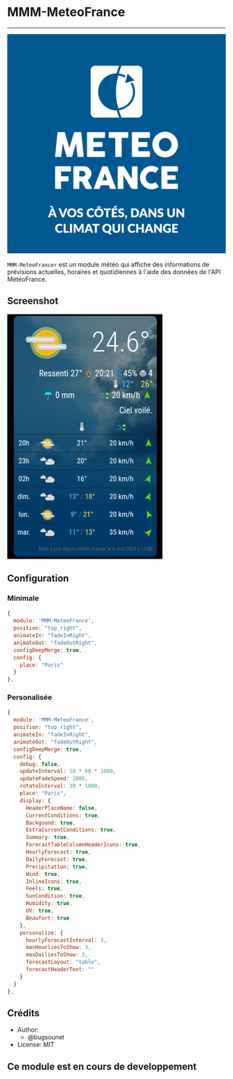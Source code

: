 # MMM-MeteoFrance
---

![](https://github.com/bugsounet/MMM-MeteoFrance/blob/dev/resources/logo.png?raw=true)

`MMM-MeteoFrancer` est un module météo qui affiche des informations de prévisions actuelles, horaires et quotidiennes à l'aide des données de l'API MétéoFrance.

## Screenshot

![](https://raw.githubusercontent.com/bugsounet/MMM-MeteoFrance/dev/screenshot.png)

## Configuration

### Minimale

```js
{
  module: 'MMM-MeteoFrance',
  position: "top_right",
  animateIn: "fadeInRight",
  animateOut: "fadeOutRight",
  configDeepMerge: true,
  config: {
    place: "Paris"
  }
},
```

### Personalisée

```js
{
  module: 'MMM-MeteoFrance',
  position: "top_right",
  animateIn: "fadeInRight",
  animateOut: "fadeOutRight",
  configDeepMerge: true,
  config: {
    debug: false,
    updateInterval: 10 * 60 * 1000,
    updateFadeSpeed: 1000,
    rotateInterval: 30 * 1000,
    place: "Paris",
    display: {
      HeaderPlaceName: false,
      CurrentConditions: true,
      Backgound: true,
      ExtraCurrentConditions: true,
      Summary: true,
      ForecastTableColumnHeaderIcons: true,
      HourlyForecast: true,
      DailyForecast: true,
      Precipitation: true,
      Wind: true,
      InlineIcons: true,
      Feels: true,
      SunCondition: true,
      Humidity: true,
      UV: true,
      Beaufort: true
    },
    personalize: {
      hourlyForecastInterval: 3,
      maxHourliesToShow: 3,
      maxDailiesToShow: 3,
      forecastLayout: "table",
      forecastHeaderText: ""
    }
  }
},
```

## Crédits
  * Author:
    * @bugsounet
  * License: MIT

## Ce module est en cours de developpement
